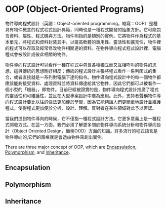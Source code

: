 # OOP (Object-Oriented Programs)
物件導向程式設計（英語：Object-oriented programming，縮寫：OOP）是種具有物件概念的程式程式設計典範，同時也是一種程式開發的抽象方針。它可能包含資料、屬性、程式碼與方法。物件則指的是類別的實例。它將物件作為程式的基本單元，將程式和資料封裝其中，以提高軟體的重用性、靈活性和擴充性，物件裡的程式可以存取及經常修改物件相關連的資料。在物件導向程式程式設計裡，電腦程式會被設計成彼此相關的物件。 <br/>

物件導向程式設計可以看作一種在程式中包含各種獨立而又互相呼叫的物件的思想，這與傳統的思想剛好相反：傳統的程式設計主張將程式看作一系列函式的集合，或者直接就是一系列對電腦下達的指令。物件導向程式設計中的每一個物件都應該能夠接受資料、處理資料並將資料傳達給其它物件，因此它們都可以被看作一個小型的「機器」，即物件。目前已經被證實的是，物件導向程式設計推廣了程式的靈活性和可維護性，並且在大型專案設計中廣為應用。此外，支持者聲稱物件導向程式設計要比以往的做法更加便於學習，因為它能夠讓人們更簡單地設計並維護程式，使得程式更加便於分析、設計、理解。反對者在某些領域對此予以否認。<br/>

當我們提到物件導向的時候，它不僅指一種程式設計方法。它更多意義上是一種程式開發方式。在這一方面，我們必須了解更多關於物件導向系統分析和物件導向設計（Object Oriented Design，簡稱OOD）方面的知識。許多流行的程式語言是物件導向的,它們的風格就是會透由物件來創出實例。<br/>

There are three major concept of OOP, which are [Encapsulation](#Encapsulation), [Polymorphism](#Polymorphism), and [Inheritance](#Inheritance).

## Encapsulation

## Polymorphism

## Inheritance
